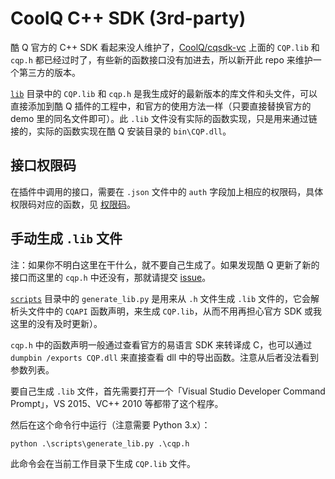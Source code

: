 # CoolQ C++ SDK (3rd-party)

酷 Q 官方的 C++ SDK 看起来没人维护了，[CoolQ/cqsdk-vc](https://github.com/CoolQ/cqsdk-vc) 上面的 `CQP.lib` 和 `cqp.h` 都已经过时了，有些新的函数接口没有加进去，所以新开此 repo 来维护一个第三方的版本。

[`lib`](lib) 目录中的 `CQP.lib` 和 `cqp.h` 是我生成好的最新版本的库文件和头文件，可以直接添加到酷 Q 插件的工程中，和官方的使用方法一样（只要直接替换官方的 demo 里的同名文件即可）。此 `.lib` 文件没有实际的函数实现，只是用来通过链接的，实际的函数实现在酷 Q 安装目录的 `bin\CQP.dll`。

## 接口权限码

在插件中调用的接口，需要在 `.json` 文件中的 `auth` 字段加上相应的权限码，具体权限码对应的函数，见 [权限码](PermissionCode.md)。

## 手动生成 `.lib` 文件

注：如果你不明白这里在干什么，就不要自己生成了。如果发现酷 Q 更新了新的接口而这里的 `cqp.h` 中还没有，那就请提交 [issue](https://github.com/richardchien/coolq-cpp-sdk/issues/new)。

[`scripts`](scripts) 目录中的 `generate_lib.py` 是用来从 `.h` 文件生成 `.lib` 文件的，它会解析头文件中的 `CQAPI` 函数声明，来生成 `CQP.lib`，从而不用再担心官方 SDK 或我这里的没有及时更新）。

`cqp.h` 中的函数声明一般通过查看官方的易语言 SDK 来转译成 C，也可以通过 `dumpbin /exports CQP.dll` 来直接查看 dll 中的导出函数。注意从后者没法看到参数列表。

要自己生成 `.lib` 文件，首先需要打开一个「Visual Studio Developer Command Prompt」，VS 2015、VC++ 2010 等都带了这个程序。

然后在这个命令行中运行（注意需要 Python 3.x）：

```bat
python .\scripts\generate_lib.py .\cqp.h
```

此命令会在当前工作目录下生成 `CQP.lib` 文件。
